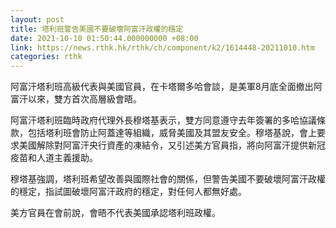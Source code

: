 ```yaml
---
layout: post
title: 塔利班警告美國不要破壞阿富汗政權的穩定
date: 2021-10-10 01:50:44.000000000 +08:00
link: https://news.rthk.hk/rthk/ch/component/k2/1614448-20211010.htm
categories: rthk
---
```


阿富汗塔利班高級代表與美國官員，在卡塔爾多哈會談，是美軍8月底全面撤出阿富汗以來，雙方首次高層級會晤。

阿富汗塔利班臨時政府代理外長穆塔基表示，雙方同意遵守去年簽署的多哈協議條款，包括塔利班會防止阿蓋達等組織，威脅美國及其盟友安全。穆塔基說，會上要求美國解除對阿富汗央行資產的凍結令，又引述美方官員指，將向阿富汗提供新冠疫苗和人道主義援助。

穆塔基強調，塔利班希望改善與國際社會的關係，但警告美國不要破壞阿富汗政權的穩定，指試圖破壞阿富汗政府的穩定，對任何人都無好處。

美方官員在會前說，會晤不代表美國承認塔利班政權。
